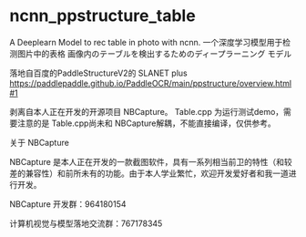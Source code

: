# ncnn_ppstructure_table
A Deeplearn Model to rec table in photo with ncnn. 
一个深度学习模型用于检测图片中的表格 
画像内のテーブルを検出するためのディープラーニング モデル

落地自百度的PaddleStructureV2的 SLANET plus
https://paddlepaddle.github.io/PaddleOCR/main/ppstructure/overview.html#1

剥离自本人正在开发的开源项目 NBCapture。
Table.cpp 为运行测试demo，需要注意的是 Table.cpp尚未和 NBCapture解耦，不能直接编译，仅供参考。

关于 NBCapture

NBCapture 是本人正在开发的一款截图软件，具有一系列相当前卫的特性（和较差的兼容性）和前所未有的功能。由于本人学业繁忙，欢迎开发爱好者和我一道进行开发。

NBCapture 开发群：964180154

计算机视觉与模型落地交流群：767178345
